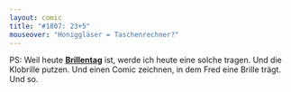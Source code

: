 ```yaml
---
layout: comic
title: "#1807: 23+5"
mouseover: "Honiggläser = Taschenrechner?"
---
```


PS:
Weil heute <a href="http://www.fonflatter.de/kalender"><strong>Brillentag</strong></a> ist, werde ich heute eine solche tragen. Und die Klobrille putzen. Und einen Comic zeichnen, in dem Fred eine Brille trägt. Und so.
